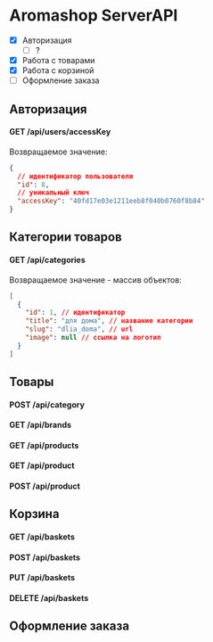 # Aromashop ServerAPI

* [x] Авторизация
  * [ ] ?
* [x] Работа с товарами
* [x] Работа с корзиной
* [ ] Оформление заказа

## Авторизация
#### GET /api/users/accessKey
Возвращаемое значение:
```json
{
  // идентификатор пользователя
  "id": 8, 
  // уникальный ключ
  "accessKey": "40fd17e03e1211eeb8f040b0760f8b84"
}
```
## Категории товаров
#### GET /api/categories
Возвращаемое значение - массив объектов:
```json
[
  {
    "id": 1, // идентификатор
    "title": "для дома", // название категории
    "slug": "dlia_doma", // url
    "image": null // ссылка на логотип
  }
]
```
## Товары
#### POST /api/category
#### GET /api/brands
#### GET /api/products
#### GET /api/product
#### POST /api/product

## Корзина
#### GET /api/baskets
#### POST /api/baskets
#### PUT /api/baskets
#### DELETE /api/baskets

## Оформление заказа
